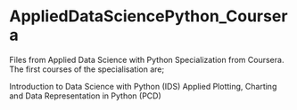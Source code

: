 # AppliedDataSciencePython_Coursera
Files from Applied Data Science with Python Specialization from Coursera.
The first courses of the specialisation are;

Introduction to Data Science with Python (IDS)
Applied Plotting, Charting and Data Representation in Python (PCD)
